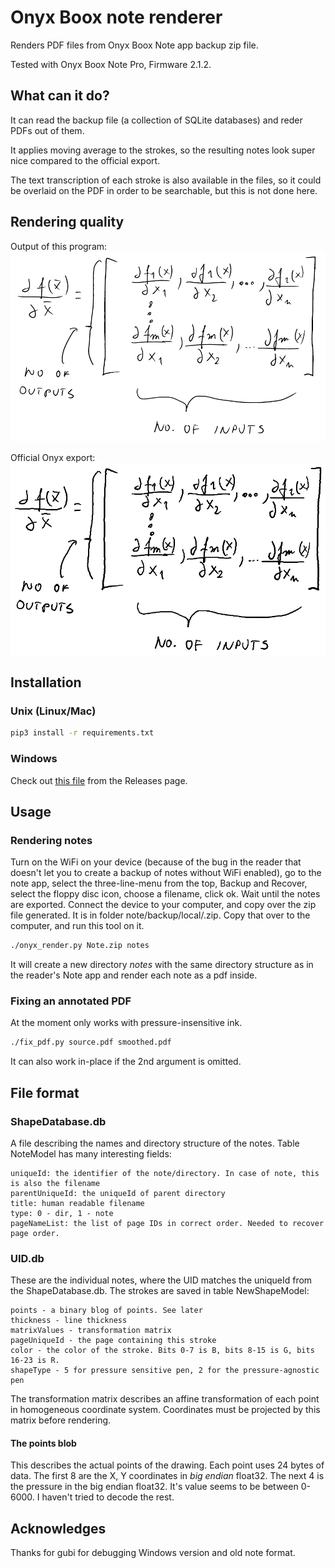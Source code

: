 # Onyx Boox note renderer

Renders PDF files from Onyx Boox Note app backup zip file.

Tested with Onyx Boox Note Pro, Firmware 2.1.2.

## What can it do?

It can read the backup file (a collection of SQLite databases) and reder PDFs out of them.

It applies moving average to the strokes, so the resulting notes look super nice compared to the official export.

The text transcription of each stroke is also available in the files, so it could be overlaid on the PDF in order to be searchable, but this is not done here.

## Rendering quality

Output of this program:
![](./assets/onyx_my.png)

Official Onyx export:
![](./assets/onyx_official.png)

## Installation

### Unix (Linux/Mac)

```bash
pip3 install -r requirements.txt
```

### Windows

Check out [this file](https://github.com/xdever/OnyxNoteRenderer/releases/download/v0.2/onyx_render.exe) from the Releases page.

## Usage

### Rendering notes

Turn on the WiFi on your device (because of the bug in the reader that doesn't let you to create a backup of notes without WiFi enabled), go to the note app, select the three-line-menu from the top, Backup and Recover, select the floppy disc icon, choose a filename, click ok. Wait until the notes are exported. Connect the device to your computer, and copy over the zip file generated. It is in folder note/backup/local/<the filename you entered above>.zip. Copy that over to the computer, and run this tool on it.

```bash
./onyx_render.py Note.zip notes 
```

It will create a new directory *notes* with the same directory structure as in the reader's Note app and render each note as a pdf inside.

### Fixing an annotated PDF

At the moment only works with pressure-insensitive ink.

```bash
./fix_pdf.py source.pdf smoothed.pdf
```

It can also work in-place if the 2nd argument is omitted.

## File format

### ShapeDatabase.db 

A file describing the names and directory structure of the notes. 
Table NoteModel has many interesting fields:
```
uniqueId: the identifier of the note/directory. In case of note, this is also the filename
parentUniqueId: the uniqueId of parent directory
title: human readable filename
type: 0 - dir, 1 - note    
pageNameList: the list of page IDs in correct order. Needed to recover page order.
``` 

### UID.db

These are the individual notes, where the UID matches the uniqueId from the ShapeDatabase.db. The strokes are saved in table NewShapeModel:

```
points - a binary blog of points. See later
thickness - line thickness
matrixValues - transformation matrix
pageUniqueId - the page containing this stroke
color - the color of the stroke. Bits 0-7 is B, bits 8-15 is G, bits 16-23 is R.
shapeType - 5 for pressure sensitive pen, 2 for the pressure-agnostic pen
```

The transformation matrix describes an affine transformation of each point in homogeneous coordinate system. Coordinates must be projected by this matrix before rendering.

#### The points blob

This describes the actual points of the drawing. Each point uses 24 bytes of data. The first 8 are the X, Y coordinates in *big endian* float32. The next 4 is the pressure in the big endian float32. It's value seems to be between 0-6000. I haven't tried to decode the rest.

## Acknowledges

Thanks for gubi for debugging Windows version and old note format.
